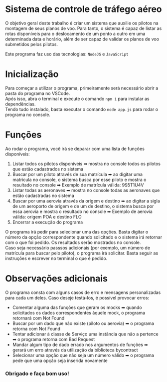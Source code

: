 # Sistema de controle de tráfego aéreo

O objetivo geral deste trabalho é criar um sistema que auxilie os pilotos na montagem de seus planos de voo. Para tanto, o sistema é capaz de listar as rotas disponíveis para o deslocamento de um ponto a outro em uma determinada data e horário, além de ser capaz de validar os planos de voo submetidos pelos pilotos.<br>

Este programa faz uso das tecnologias: `NodeJS` e `JavaScript`

# Inicialização

Para começar a utilizar o programa, primeiramente será necessário abrir a pasta do programa no VSCode.<br>
Após isso, abra o terminal e execute o comando `npm i` para instalar as dependências.<br>
Tendo tudo instalado, basta executar o comando `node app.js` para rodar o programa no console.

# Funções

Ao rodar o programa, você irá se deparar com uma lista de funções disponíveis:<br>

<ol>
    <li>Listar todos os pilotos disponíveis ➡ mostra no console todos os pilotos que estão cadastrados no sistema
    <li> Buscar por um piloto através de sua matrícula ➡ ao digitar uma matrícula no console, o sistema busca por esse piloto e mostra o resultado no console ➡ Exemplo de matrícula válida: 9S5T1U4V
    <li> Listar todas as aeronaves ➡ mostra no console todas as aeronaves que estão cadastradas no sistema
    <li> Buscar por uma aerovia através da origem e destino ➡ ao digitar a sigla de um aeroporto de origem e de um de destino, o sistema busca por essa aerovia e mostra o resultado no console ➡ Exemplo de aerovia válida: origem POA e destino FLO
    <li> Encerrar a execução do programa
</ol>

O programa irá pedir para selecionar uma das opções. Basta digitar o número da opção correspondente quando solicitado e o sistema irá retornar com o que foi pedido. Os resultados serão mostrados no console.<br>
Caso seja necessário passsos adicionais (por exemplo, um número de matrícula para buscar pelo piloto), o programa irá solicitar. Basta seguir as instruções e escrever no terminal o que é pedido.

# Observações adicionais

O programa consta com alguns casos de erro e mensagens personalizadas para cada um deles. Caso deseje testá-los, é possível provocar erros:

<ul>
    <li> Comentar alguma das funções que geram os mocks ➡ quando solicitados os dados correspondentes àquele mock, o programa retornará com Not Found
    <li> Buscar por um dado que não existe (piloto ou aerovia) ➡ o programa retorna com Not Found
    <li> Tentar adicionar à classe de Serviço uma instância que não a pertence ➡ o programa retorna com Bad Request
    <li> Mandar algum tipo de dado errado nos argumentos de funções ➡ gerará um erro através da utilização da biblioteca bycontract
    <li> Selecionar uma opção que não seja um número válido ➡ o programa pede que uma opção seja inserida novamente
</ul>

<h3>Obrigado e faça bom uso!</h3>
